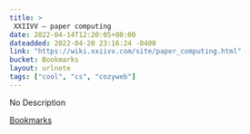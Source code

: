 ```yaml
---
title: > 
 XXIIVV — paper computing
date: 2022-04-14T12:20:05+00:00
dateadded: 2022-04-20 23:16:24 -0400
link: "https://wiki.xxiivv.com/site/paper_computing.html"
bucket: Bookmarks
layout: urlnote
tags: ["cool", "cs", "cozyweb"]
--- 
```

No Description
 <!-- end excerpt --> 
<div class='bucket'><a class='internal-link' href='/buckets/bookmarks'>Bookmarks</a></div> 
